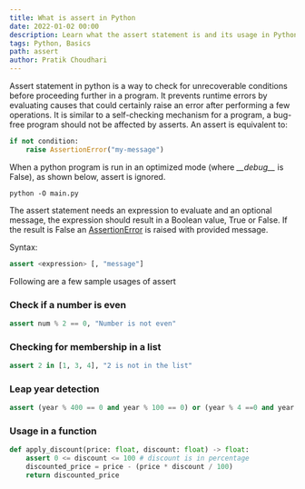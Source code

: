 ```yaml
---
title: What is assert in Python
date: 2022-01-02 00:00
description: Learn what the assert statement is and its usage in Python.
tags: Python, Basics
path: assert
author: Pratik Choudhari
---
```


Assert statement in python is a way to check for unrecoverable conditions before proceeding further in a program. 
It prevents runtime errors by evaluating causes that could certainly raise an error after performing a few operations. 
It is similar to a self-checking mechanism for a program, a bug-free program should not be affected by asserts. An assert is equivalent to:

```python
if not condition:
    raise AssertionError("my-message")
``` 

When a python program is run in an optimized mode (where *\_\_debug\_\_* is False), as shown below, assert is ignored.

```console
python -O main.py
```

The assert statement needs an expression to evaluate and an optional message, the expression should result in a Boolean value, True or False. If the result is False an [AssertionError](https://docs.python.org/3/library/exceptions.html#AssertionError) is raised with provided message. 

Syntax:

```python
assert <expression> [, "message"]
```

Following are a few sample usages of assert

### Check if a number is even

```python
assert num % 2 == 0, "Number is not even"
```

### Checking for membership in a list

```python
assert 2 in [1, 3, 4], "2 is not in the list"
```

### Leap year detection

```python
assert (year % 400 == 0 and year % 100 == 0) or (year % 4 ==0 and year % 100 != 0), f"{year} is not a leap year"
```

### Usage in a function

```python
def apply_discount(price: float, discount: float) -> float:
    assert 0 <= discount <= 100 # discount is in percentage
    discounted_price = price - (price * discount / 100)
    return discounted_price
```
